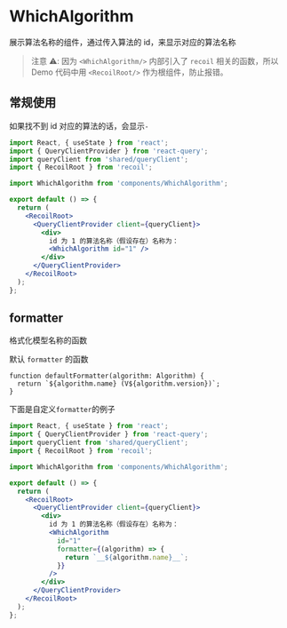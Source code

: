 # WhichAlgorithm

展示算法名称的组件，通过传入算法的 id，来显示对应的算法名称

> 注意 ⚠️: 因为 `<WhichAlgorithm/>` 内部引入了 `recoil` 相关的函数，所以 Demo 代码中用 `<RecoilRoot/>` 作为根组件，防止报错。

<API src="components/WhichAlgorithm/index.tsx" exports='["default"]'></API>

## 常规使用

如果找不到 id 对应的算法的话，会显示`-`

```jsx
import React, { useState } from 'react';
import { QueryClientProvider } from 'react-query';
import queryClient from 'shared/queryClient';
import { RecoilRoot } from 'recoil';

import WhichAlgorithm from 'components/WhichAlgorithm';

export default () => {
  return (
    <RecoilRoot>
      <QueryClientProvider client={queryClient}>
        <div>
          id 为 1 的算法名称（假设存在）名称为：
          <WhichAlgorithm id="1" />
        </div>
      </QueryClientProvider>
    </RecoilRoot>
  );
};
```

## formatter

格式化模型名称的函数

默认 `formatter` 的函数

```tsx | pure
function defaultFormatter(algorithm: Algorithm) {
  return `${algorithm.name} (V${algorithm.version})`;
}
```

下面是自定义`formatter`的例子

```jsx
import React, { useState } from 'react';
import { QueryClientProvider } from 'react-query';
import queryClient from 'shared/queryClient';
import { RecoilRoot } from 'recoil';

import WhichAlgorithm from 'components/WhichAlgorithm';

export default () => {
  return (
    <RecoilRoot>
      <QueryClientProvider client={queryClient}>
        <div>
          id 为 1 的算法名称（假设存在）名称为：
          <WhichAlgorithm
            id="1"
            formatter={(algorithm) => {
              return `__${algorithm.name}__`;
            }}
          />
        </div>
      </QueryClientProvider>
    </RecoilRoot>
  );
};
```
